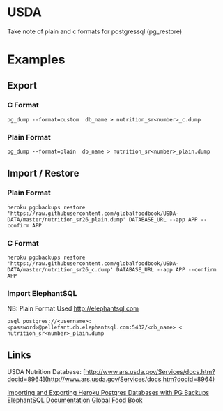 # USDA
Take note of plain and c formats for postgressql (pg_restore)

# Examples

## Export

### C Format

```pg_dump --format=custom  db_name > nutrition_sr<number>_c.dump```

### Plain Format

```pg_dump --format=plain  db_name > nutrition_sr<number>_plain.dump```

## Import / Restore

### Plain Format

``` heroku pg:backups restore 'https://raw.githubusercontent.com/globalfoodbook/USDA-DATA/master/nutrition_sr26_plain.dump' DATABASE_URL --app APP --confirm APP ```

### C Format

``` heroku pg:backups restore 'https://raw.githubusercontent.com/globalfoodbook/USDA-DATA/master/nutrition_sr26_c.dump' DATABASE_URL --app APP --confirm APP ```

### Import ElephantSQL
NB: Plain Format Used http://elephantsql.com

``` psql postgres://<username>:<password>@pellefant.db.elephantsql.com:5432/<db_name> < nutrition_sr<number>_plain.dump ```

## Links
USDA Nutrition Database: [http://www.ars.usda.gov/Services/docs.htm?docid=8964](http://www.ars.usda.gov/Services/docs.htm?docid=8964)

[Importing and Exporting Heroku Postgres Databases with PG Backups](https://devcenter.heroku.com/articles/heroku-postgres-import-export)
[ElephantSQL Documentation](http://www.elephantsql.com/docs/index.html)
[Global Food Book](http://globalfoodbook.com)

